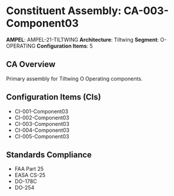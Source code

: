 # Constituent Assembly: CA-003-Component03

**AMPEL**: AMPEL-21-TILTWING
**Architecture**: Tiltwing
**Segment**: O-OPERATING
**Configuration Items**: 5

## CA Overview
Primary assembly for Tiltwing O Operating components.

## Configuration Items (CIs)
- CI-001-Component03
- CI-002-Component03
- CI-003-Component03
- CI-004-Component03
- CI-005-Component03

## Standards Compliance
- FAA Part 25
- EASA CS-25
- DO-178C
- DO-254
